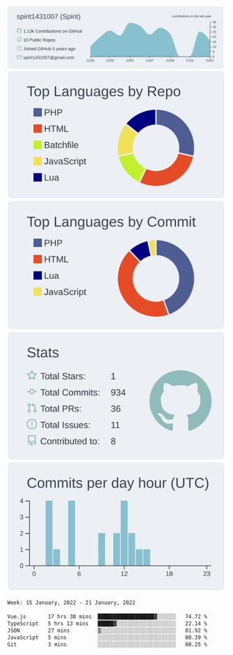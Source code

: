 [![](https://raw.githubusercontent.com/spirit1431007/spirit1431007/master/profile-summary-card-output/nord_bright/0-profile-details.svg)](https://git.io/spiritx)
[![](https://raw.githubusercontent.com/spirit1431007/spirit1431007/master/profile-summary-card-output/nord_bright/1-repos-per-language.svg)](https://git.io/spiritx) [![](https://raw.githubusercontent.com/spirit1431007/spirit1431007/master/profile-summary-card-output/nord_bright/2-most-commit-language.svg)](https://git.io/spiritx)
[![](https://raw.githubusercontent.com/spirit1431007/spirit1431007/master/profile-summary-card-output/nord_bright/3-stats.svg)](https://git.io/spiritx) [![](https://raw.githubusercontent.com/spirit1431007/spirit1431007/master/profile-summary-card-output/nord_bright/4-productive-time.svg)](https://git.io/spiritx)

<!--START_SECTION:waka-->
```text
Week: 15 January, 2022 - 21 January, 2022

Vue.js       17 hrs 38 mins  ██████████████████▓░░░░░░   74.72 % 
TypeScript   5 hrs 13 mins   █████▓░░░░░░░░░░░░░░░░░░░   22.14 % 
JSON         27 mins         ▒░░░░░░░░░░░░░░░░░░░░░░░░   01.92 % 
JavaScript   5 mins          ░░░░░░░░░░░░░░░░░░░░░░░░░   00.39 % 
Git          3 mins          ░░░░░░░░░░░░░░░░░░░░░░░░░   00.25 % 
```
<!--END_SECTION:waka-->
